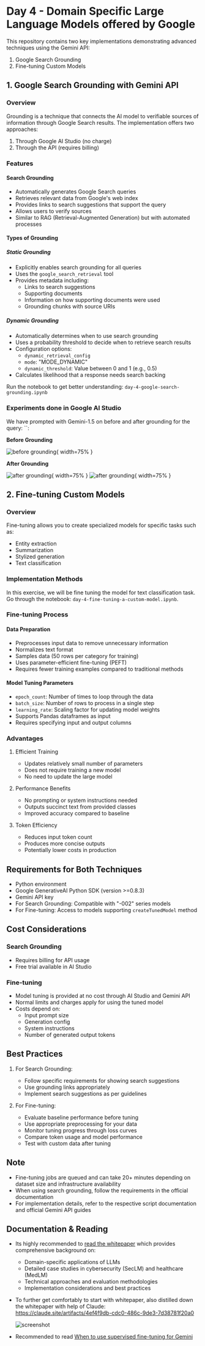# Day 4 - Domain Specific Large Language Models offered by Google

This repository contains two key implementations demonstrating advanced techniques using the Gemini API:

1. Google Search Grounding
2. Fine-tuning Custom Models

## 1. Google Search Grounding with Gemini API

### Overview

Grounding is a technique that connects the AI model to verifiable sources of information through Google Search results. The implementation offers two approaches:

1. Through Google AI Studio (no charge)
2. Through the API (requires billing)

### Features

#### Search Grounding

- Automatically generates Google Search queries
- Retrieves relevant data from Google's web index
- Provides links to search suggestions that support the query
- Allows users to verify sources
- Similar to RAG (Retrieval-Augmented Generation) but with automated processes

#### Types of Grounding

##### Static Grounding

- Explicitly enables search grounding for all queries
- Uses the `google_search_retrieval` tool
- Provides metadata including:
  - Links to search suggestions
  - Supporting documents
  - Information on how supporting documents were used
  - Grounding chunks with source URIs

##### Dynamic Grounding

- Automatically determines when to use search grounding
- Uses a probability threshold to decide when to retrieve search results
- Configuration options:
  - `dynamic_retrieval_config`
  - `mode`: "MODE_DYNAMIC"
  - `dynamic_threshold`: Value between 0 and 1 (e.g., 0.5)
- Calculates likelihood that a response needs search backing

Run the notebook to get better understanding: `day-4-google-search-grounding.ipynb`

### Experiments done in Google AI Studio

We have prompted with Gemini-1.5 on before and after grounding for the query: ``:

**Before Grounding**

![before grounding](screenshots/before_grounding.png){ width=75% }

**After Grounding**

![after grounding](screenshots/after_grounding_1.png){ width=75% }
![after grounding](screenshots/after_grounding_2.png){ width=75% }

## 2. Fine-tuning Custom Models

### Overview

Fine-tuning allows you to create specialized models for specific tasks such as:

- Entity extraction
- Summarization
- Stylized generation
- Text classification

### Implementation Methods

In this exercise, we will be fine tuning the model for text classification task. Go through the notebook: `day-4-fine-tuning-a-custom-model.ipynb`.

### Fine-tuning Process

#### Data Preparation

- Preprocesses input data to remove unnecessary information
- Normalizes text format
- Samples data (50 rows per category for training)
- Uses parameter-efficient fine-tuning (PEFT)
- Requires fewer training examples compared to traditional methods

#### Model Tuning Parameters

- `epoch_count`: Number of times to loop through the data
- `batch_size`: Number of rows to process in a single step
- `learning_rate`: Scaling factor for updating model weights
- Supports Pandas dataframes as input
- Requires specifying input and output columns

### Advantages

1. Efficient Training

   - Updates relatively small number of parameters
   - Does not require training a new model
   - No need to update the large model

2. Performance Benefits

   - No prompting or system instructions needed
   - Outputs succinct text from provided classes
   - Improved accuracy compared to baseline

3. Token Efficiency
   - Reduces input token count
   - Produces more concise outputs
   - Potentially lower costs in production

## Requirements for Both Techniques

- Python environment
- Google GenerativeAI Python SDK (version >=0.8.3)
- Gemini API key
- For Search Grounding: Compatible with "-002" series models
- For Fine-tuning: Access to models supporting `createTunedModel` method

## Cost Considerations

### Search Grounding

- Requires billing for API usage
- Free trial available in AI Studio

### Fine-tuning

- Model tuning is provided at no cost through AI Studio and Gemini API
- Normal limits and charges apply for using the tuned model
- Costs depend on:
  - Input prompt size
  - Generation config
  - System instructions
  - Number of generated output tokens

## Best Practices

1. For Search Grounding:

   - Follow specific requirements for showing search suggestions
   - Use grounding links appropriately
   - Implement search suggestions as per guidelines

2. For Fine-tuning:
   - Evaluate baseline performance before tuning
   - Use appropriate preprocessing for your data
   - Monitor tuning progress through loss curves
   - Compare token usage and model performance
   - Test with custom data after tuning

## Note

- Fine-tuning jobs are queued and can take 20+ minutes depending on dataset size and infrastructure availability
- When using search grounding, follow the requirements in the official documentation
- For implementation details, refer to the respective script documentation and official Gemini API guides

## Documentation & Reading

- Its highly recommended to [read the whitepaper](https://www.kaggle.com/whitepaper-solving-domains-specific-problems-using-llms) which provides comprehensive background on:

  - Domain-specific applications of LLMs
  - Detailed case studies in cybersecurity (SecLM) and healthcare (MedLM)
  - Technical approaches and evaluation methodologies
  - Implementation considerations and best practices

- To further get comfortably to start with whitepaper, also distilled down the whitepaper with help of Claude: https://claude.site/artifacts/4ef4f9db-cdc0-486c-9de3-7d38781f20a0

  ![screenshot](screenshots/screenshot_one.png)

- Recommended to read [When to use supervised fine-tuning for Gemini](https://cloud.google.com/blog/products/ai-machine-learning/supervised-fine-tuning-for-gemini-llm)
